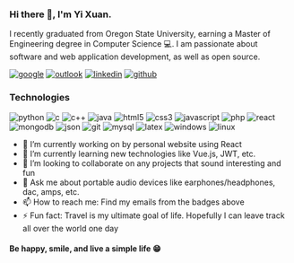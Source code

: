 ### Hi there 👋, I'm Yi Xuan.

I recently graduated from Oregon State University, earning a Master of Engineering degree in Computer Science 💻. I am passionate about software and web application development, as well as open source.

[![google](https://img.shields.io/badge/Google-white?style=flat&logo=google&color=DB4437&logoColor=white)](mailto:chiay@oregonstate.edu)
[![outlook](https://img.shields.io/badge/Outlook-white?style=flat&logo=microsoft&color=0078d4&logoColor=white&link=mailto:yixuan_c0206@hotmail.com)](mailto:yixuan_c0206@hotmail.com)
[![linkedin](https://img.shields.io/badge/Linkedin-white?style=flat&logo=linkedin&color=0e76a8&logoColor=white&link=https://www.linkedin.com/in/yi-xuan-chia-b1067b139)](https://www.linkedin.com/in/yi-xuan-chia-b1067b139)
[![github](https://img.shields.io/badge/GitHub-white?style=flat&logo=github&color=181717&logoColor=white&link=https://github.com/chiay)](https://github.com/chiay)

### Technologies

![python](https://img.shields.io/badge/Python-white?style=flat&logo=python&color=3776ab&logoColor=white)
![c](https://img.shields.io/badge/C-white?style=flat&logo=c&color=a8b9cc&logoColor=white)
![c++](https://img.shields.io/badge/C++-white?style=flat&logo=c%2b%2b&color=00599c&logoColor=white)
![java](https://img.shields.io/badge/Java-white?style=flat&logo=java&color=007396&logoColor=white)
![html5](https://img.shields.io/badge/HTML5-white?style=flat&logo=html5&color=e34f26&logoColor=white)
![css3](https://img.shields.io/badge/CSS3-white?style=flat&logo=css3&color=1275b6&logoColor=white)
![javascript](https://img.shields.io/badge/JavaScript-white?style=flat&logo=javascript&color=f7df1e&logoColor=white)
![php](https://img.shields.io/badge/PHP-white?style=flat&logo=php&color=777bb4&logoColor=white)
![react](https://img.shields.io/badge/React%2fReact%20Native-white?style=flat&logo=react&color=61dafb&logoColor=white)
![mongodb](https://img.shields.io/badge/MongoDB-white?style=flat&logo=mongodb&color=47a248&logoColor=white)
![json](https://img.shields.io/badge/JSON-white?style=flat&logo=json&color=000000&logoColor=white)
![git](https://img.shields.io/badge/Git-white?style=flat&logo=git&color=f05032&logoColor=white)
![mysql](https://img.shields.io/badge/MySQL-white?style=flat&logo=mysql&color=4479a1&logoColor=white)
![latex](https://img.shields.io/badge/LaTeX-white?style=flat&logo=latex&color=008080&logoColor=white)
![windows](https://img.shields.io/badge/Windows-white?style=flat&logo=windows&color=0078d6&logoColor=white)
![linux](https://img.shields.io/badge/Linux-white?style=flat&logo=linux&color=fcc624&logoColor=white)


- 🔭 I’m currently working on by personal website using React
- 🌱 I’m currently learning new technologies like Vue.js, JWT, etc.
- 👯 I’m looking to collaborate on any projects that sound interesting and fun
- 💬 Ask me about portable audio devices like earphones/headphones, dac, amps, etc.
- 📫 How to reach me: Find my emails from the badges above
- ⚡ Fun fact: Travel is my ultimate goal of life. Hopefully I can leave track all over the world one day

#### Be happy, smile, and live a simple life 😁

<!--
**chiay/chiay** is a ✨ _special_ ✨ repository because its `README.md` (this file) appears on your GitHub profile.

Here are some ideas to get you started:

- 🔭 I’m currently working on ...
- 🌱 I’m currently learning ...
- 👯 I’m looking to collaborate on ...
- 🤔 I’m looking for help with ...
- 💬 Ask me about ...
- 📫 How to reach me: ...
- 😄 Pronouns: ...
- ⚡ Fun fact: ...
-->
